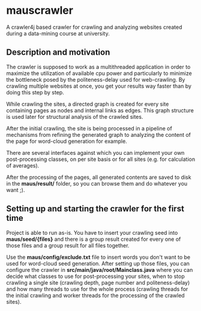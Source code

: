 # mauscrawler
A crawler4j based crawler for crawling and analyzing websites created during a data-mining course at university.

## Description and motivation
The crawler is supposed to work as a multithreaded application in order to maximize the utilization of available cpu power and particularly to minimize the bottleneck posed by the politeness-delay used for web-crawling. By crawling multiple websites at once, you get your results way faster than by doing this step by step.

While crawling the sites, a directed graph is created for every site containing pages as nodes and internal links as edges. This graph structure is used later for structural analysis of the crawled sites.

After the initial crawling, the site is being processed in a pipeline of mechanisms from refining the generated graph to analyzing the content of the page for word-cloud generation for example.

There are several interfaces against which you can implement your own post-processing classes, on per site basis or for all sites (e.g. for calculation of averages).

After the processing of the pages, all generated contents are saved to disk in the **maus/result/** folder, so you can browse them and do whatever you want ;).

## Setting up and starting the crawler for the first time
Project is able to run as-is. You have to insert your crawling seed into **maus/seed/{files}** and there is a group result created for every one of those files and a group result for all files together.

Use the **maus/config/exclude.txt** file to insert words you don't want to be used for word-cloud seed generation.
After setting up those files, you can configure the crawler in **src/main/java/root/Mainclass.java** where you can decide what classes to use for post-processing your sites, when to stop crawling a single site (crawling depth, page number and politeness-delay) and how many threads to use for the whole process (crawling threads for the initial crawling and worker threads for the processing of the crawled sites).
